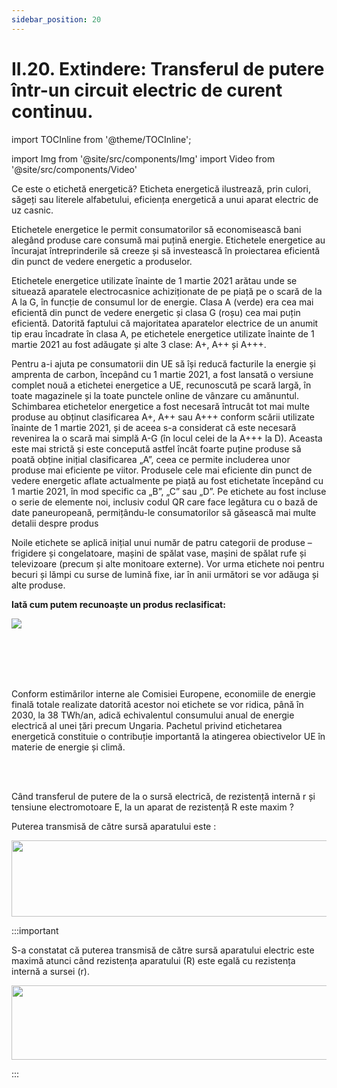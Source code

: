 ```yaml
---
sidebar_position: 20
---
```


# II.20. Extindere: Transferul de putere într-un circuit electric de curent continuu.



import TOCInline from '@theme/TOCInline';

<TOCInline toc={toc} />



import Img from '@site/src/components/Img'
import Video from '@site/src/components/Video'




Ce este o etichetă energetică? 
Eticheta energetică ilustrează, prin culori, săgeți sau literele alfabetului, eficiența energetică a unui aparat electric de uz casnic.
 
Etichetele energetice le permit consumatorilor să economisească bani alegând produse care consumă mai puțină energie. Etichetele energetice au încurajat întreprinderile să creeze și să investească în proiectarea eficientă din punct de vedere energetic a produselor.

Etichetele energetice utilizate înainte de 1 martie 2021 arătau unde se situează aparatele electrocasnice achiziționate de pe piață pe o scară de la A la G, în funcție de consumul lor de energie. Clasa A (verde) era cea mai eficientă din punct de vedere energetic și clasa G (roșu) cea mai puțin eficientă. Datorită faptului că majoritatea aparatelor electrice de un anumit tip erau încadrate în clasa A, pe etichetele energetice utilizate înainte de 1 martie 2021 au fost adăugate și alte 3 clase: A+, A++ și A+++.

Pentru a-i ajuta pe consumatorii din UE să își reducă facturile la energie și amprenta de carbon, începând cu 1 martie 2021, a fost lansată o versiune complet nouă a etichetei energetice a UE, recunoscută pe scară largă, în toate magazinele și la toate punctele online de vânzare cu amănuntul. Schimbarea etichetelor energetice a fost necesară întrucât tot mai multe produse au obținut clasificarea A+, A++ sau A+++ conform scării utilizate înainte de 1 martie 2021, și de aceea s-a considerat că este necesară revenirea la o scară mai simplă A-G (în locul celei de la A+++ la D). Aceasta este mai strictă și este concepută astfel încât foarte puține produse să poată obține inițial clasificarea „A”, ceea ce permite includerea unor produse mai eficiente pe viitor. Produsele cele mai eficiente din punct de vedere energetic aflate actualmente pe piață au fost etichetate începând cu 1 martie 2021, în mod specific ca „B”, „C” sau „D”. Pe etichete au fost incluse o serie de elemente noi, inclusiv codul QR care face legătura cu o bază de date paneuropeană, permițându-le consumatorilor să găsească mai multe detalii despre produs

Noile etichete se aplică inițial unui număr de patru categorii de produse – frigidere și congelatoare, mașini de spălat vase, mașini de spălat rufe și televizoare (precum și alte monitoare externe). Vor urma etichete noi pentru becuri și lămpi cu surse de lumină fixe, iar în anii următori se vor adăuga și alte produse.


**Iată cum putem recunoaște un produs reclasificat:**



<Img className="img-responsive4" src="fizica/clasa8/capitolul2/2_2_16_Poza1_EtichetaEnergetica_vers3.jpg" />

<br></br>
<br></br>


Conform estimărilor interne ale Comisiei Europene, economiile de energie finală totale realizate datorită acestor noi etichete se vor ridica, până în 2030, la 38 TWh/an, adică echivalentul consumului anual de energie electrică al unei țări precum Ungaria. Pachetul privind etichetarea energetică constituie o contribuție importantă la atingerea obiectivelor UE în materie de energie și climă.


<br></br>


Când transferul de putere de la o sursă electrică, de rezistență internă r și tensiune electromotoare E, la un aparat de rezistență R este maxim ?

Puterea transmisă de către sursă aparatului este :

<Img className="img-responsive4" src="fizica/clasa8/capitolul2/2_2_16_Poza2_FormulaPuteriiUnuiAparat_vers2.jpg" width="1000" height="122" />


:::important

S-a constatat că puterea transmisă de către sursă aparatului electric este maximă atunci când rezistența aparatului (R) este egală cu rezistența internă a sursei (r).

<Img className="img-responsive4" src="fizica/clasa8/capitolul2/2_2_16_Poza3_FormulaPuteriiMaxime_vers2.jpg" width="1000" height="119"/>


:::



<br></br>
<br></br>

